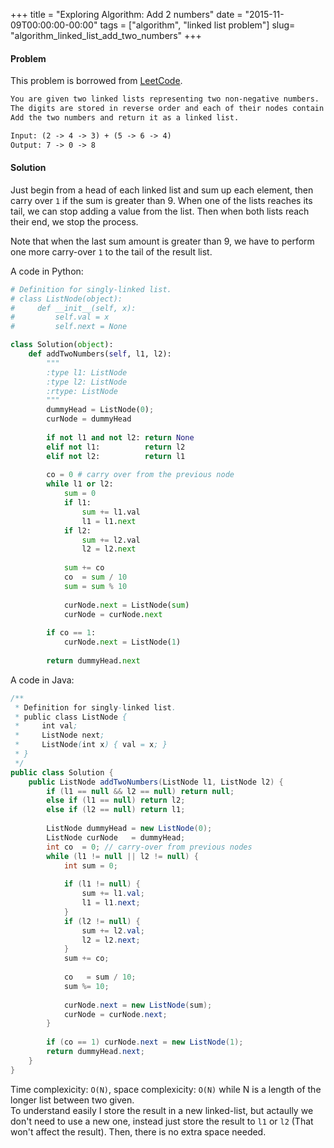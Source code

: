 +++
title = "Exploring Algorithm: Add 2 numbers"
date  = "2015-11-09T00:00:00-00:00"
tags = ["algorithm", "linked list problem"]
slug= "algorithm_linked_list_add_two_numbers"
+++

#### Problem
This problem is borrowed from [LeetCode](https://leetcode.com/problems/add-two-numbers/).

```markdown
You are given two linked lists representing two non-negative numbers.
The digits are stored in reverse order and each of their nodes contain a single digit.
Add the two numbers and return it as a linked list.

Input: (2 -> 4 -> 3) + (5 -> 6 -> 4)
Output: 7 -> 0 -> 8
```

#### Solution
Just begin from a head of each linked list and sum up each element, then carry over `1` if the sum is greater than 9. When one of the lists reaches its tail, we can stop adding a value from the list. Then when both lists reach their end, we stop the process.

Note that when the last sum amount is greater than 9, we have to perform one more carry-over `1` to the tail of the result list.

A code in Python:

```python
# Definition for singly-linked list.
# class ListNode(object):
#     def __init__(self, x):
#         self.val = x
#         self.next = None

class Solution(object):
    def addTwoNumbers(self, l1, l2):
        """
        :type l1: ListNode
        :type l2: ListNode
        :rtype: ListNode
        """
        dummyHead = ListNode(0);
        curNode = dummyHead
        
        if not l1 and not l2: return None
        elif not l1:          return l2
        elif not l2:          return l1
        
        co = 0 # carry over from the previous node
        while l1 or l2:
            sum = 0
            if l1:
                sum += l1.val
                l1 = l1.next
            if l2:
                sum += l2.val
                l2 = l2.next
                
            sum += co
            co  = sum / 10
            sum = sum % 10
            
            curNode.next = ListNode(sum)
            curNode = curNode.next
        
        if co == 1:
            curNode.next = ListNode(1)
        
        return dummyHead.next
```

A code in Java:

```java
/**
 * Definition for singly-linked list.
 * public class ListNode {
 *     int val;
 *     ListNode next;
 *     ListNode(int x) { val = x; }
 * }
 */
public class Solution {
    public ListNode addTwoNumbers(ListNode l1, ListNode l2) {
        if (l1 == null && l2 == null) return null;
        else if (l1 == null) return l2;
        else if (l2 == null) return l1;
        
        ListNode dummyHead = new ListNode(0);
        ListNode curNode   = dummyHead;
        int co  = 0; // carry-over from previous nodes
        while (l1 != null || l2 != null) {
            int sum = 0;
            
            if (l1 != null) {
                sum += l1.val;
                l1 = l1.next;
            }
            if (l2 != null) {
                sum += l2.val;
                l2 = l2.next;
            }
            sum += co;
            
            co   = sum / 10;
            sum %= 10;
            
            curNode.next = new ListNode(sum);
            curNode = curNode.next;
        }
        
        if (co == 1) curNode.next = new ListNode(1);
        return dummyHead.next;
    }
}
```

Time complexicity: `O(N)`, space complexicity: `O(N)` while N is a length of the longer list between two given.  
To understand easily I store the result in a new linked-list, but actaully we don't need to use a new one, instead just store the result to `l1` or `l2` (That won't affect the result). Then, there is no extra space needed. 